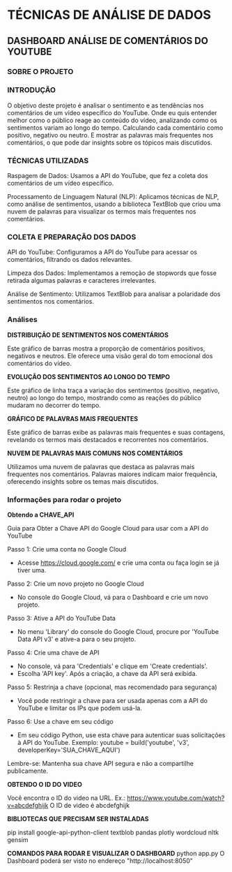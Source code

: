 #  TÉCNICAS DE ANÁLISE DE DADOS
## DASHBOARD ANÁLISE DE COMENTÁRIOS DO YOUTUBE

<h3>SOBRE O PROJETO</h3>

### INTRODUÇÃO

O objetivo deste projeto é analisar o sentimento e as tendências nos comentários de um vídeo específico do YouTube. Onde eu quis entender melhor como o público reage ao conteúdo do vídeo, analizando como os sentimentos variam ao longo do tempo. Calculando cada comentário como positivo, negativo ou neutro. E mostrar as palavras mais frequentes nos comentários, o que pode dar insights sobre os tópicos mais discutidos.

### TÉCNICAS UTILIZADAS

Raspagem de Dados: Usamos a API do YouTube, que fez a coleta dos comentários de um vídeo específico.

Processamento de Linguagem Natural (NLP): Aplicamos técnicas de NLP, como análise de sentimentos, usando a biblioteca TextBlob que criou uma nuvem de palavras para visualizar os termos mais frequentes nos comentários.

### COLETA E PREPARAÇÃO DOS DADOS

API do YouTube: Configuramos a API do YouTube para acessar os comentários, filtrando os dados relevantes.

Limpeza dos Dados: Implementamos a remoção de stopwords que fosse retirada algumas palavras e caracteres irrelevantes.

Análise de Sentimento: Utilizamos TextBlob para analisar a polaridade dos sentimentos nos comentários.

### Análises

**DISTRIBUIÇÃO DE SENTIMENTOS NOS COMENTÁRIOS**

Este gráfico de barras mostra a proporção de comentários positivos, negativos e neutros. Ele oferece uma visão geral do tom emocional dos comentários do vídeo.

**EVOLUÇÃO DOS SENTIMENTOS AO LONGO DO TEMPO**

Este gráfico de linha traça a variação dos sentimentos (positivo, negativo, neutro) ao longo do tempo, mostrando como as reações do público mudaram no decorrer do tempo.

**GRÁFICO DE PALAVRAS MAIS FREQUENTES**

Este gráfico de barras exibe as palavras mais frequentes e suas contagens, revelando os termos mais destacados e recorrentes nos comentários.

**NUVEM DE PALAVRAS MAIS COMUNS NOS COMENTÁRIOS**

Utilizamos uma nuvem de palavras que destaca as palavras mais frequentes nos comentários. Palavras maiores indicam maior frequência, oferecendo insights sobre os temas mais discutidos.


<h3>Informações para rodar o projeto</h3>


**Obtendo a CHAVE_API**

Guia para Obter a Chave API do Google Cloud para usar com a API do YouTube

Passo 1: Crie uma conta no Google Cloud
- Acesse https://cloud.google.com/ e crie uma conta ou faça login se já tiver uma.

Passo 2: Crie um novo projeto no Google Cloud
- No console do Google Cloud, vá para o Dashboard e crie um novo projeto.

Passo 3: Ative a API do YouTube Data
- No menu 'Library' do console do Google Cloud, procure por 'YouTube Data API v3' e ative-a para o seu projeto.

Passo 4: Crie uma chave de API
- No console, vá para 'Credentials' e clique em 'Create credentials'.
- Escolha 'API key'. Após a criação, a chave da API será exibida.

Passo 5: Restrinja a chave (opcional, mas recomendado para segurança)
- Você pode restringir a chave para ser usada apenas com a API do YouTube e limitar os IPs que podem usá-la.

Passo 6: Use a chave em seu código
- Em seu código Python, use esta chave para autenticar suas solicitações à API do YouTube.
  Exemplo: 
  youtube = build('youtube', 'v3', developerKey='SUA_CHAVE_AQUI')

Lembre-se: Mantenha sua chave API segura e não a compartilhe publicamente.

**OBTENDO O ID DO VIDEO**

Você encontra o ID do video na URL.
Ex.: https://www.youtube.com/watch?v=abcdefghijk
O ID de video é abcdefghijk

**BIBLIOTECAS QUE PRECISAM SER INSTALADAS**

pip install google-api-python-client textblob pandas plotly wordcloud nltk gensim

**COMANDOS PARA RODAR E VISUALIZAR O DASHBOARD**
 python app.py
 O Dashboard poderá ser visto no endereço "http://localhost:8050"

